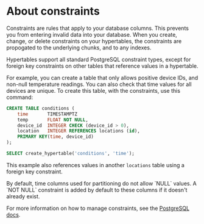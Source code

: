 # About constraints
Constraints are rules that apply to your database columns. This prevents you
from entering invalid data into your database. When you create, change, or
delete constraints on your hypertables, the constraints are propogated to the
underlying chunks, and to any indexes.

Hypertables support all standard PostgreSQL constraint types, except for
foreign key constraints on other tables that reference values in a hypertable.

For example, you can create a table that only allows positive device IDs, and
non-null temperature readings. You can also check that time values for all
devices are unique. To create this table, with the constraints, use this
command:

```sql
CREATE TABLE conditions (
    time       TIMESTAMPTZ
    temp       FLOAT NOT NULL,
    device_id  INTEGER CHECK (device_id > 0),
    location   INTEGER REFERENCES locations (id),
    PRIMARY KEY(time, device_id)
);

SELECT create_hypertable('conditions', 'time');
```

This example also references values in another `locations` table using a foreign
key constraint.

<highlight type="note">
By default, time columns used for partitioning do not allow `NULL` values. A
`NOT NULL` constraint is added by default to these columns if it doesn't already
exist.
</highlight>

For more information on how to manage constraints, see the
[PostgreSQL docs][postgres-createconstraint].


[postgres-createconstraint]: https://www.postgresql.org/docs/current/static/ddl-constraints.html
